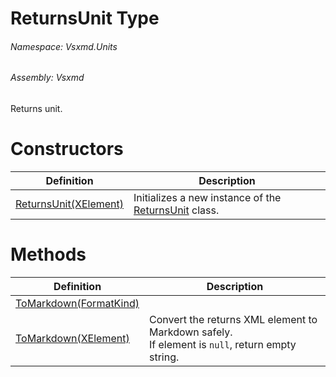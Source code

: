 <a name='T-Vsxmd-Units-ReturnsUnit'></a>
# ReturnsUnit Type

###### Namespace:  Vsxmd.Units

###### Assembly:  Vsxmd

Returns unit.

# Constructors

| Definition | Description |
|-|-|
| [ReturnsUnit(XElement)](Constructors/Constructors.md) | Initializes a new instance of the [ReturnsUnit](#) class. |

# Methods

| Definition | Description |
|-|-|
| [ToMarkdown(FormatKind)](Methods/ToMarkdown.md) |  |
| [ToMarkdown(XElement)](Methods/ToMarkdown.md) | Convert the returns XML element to Markdown safely.<br/>If element is `null`, return empty string. |
